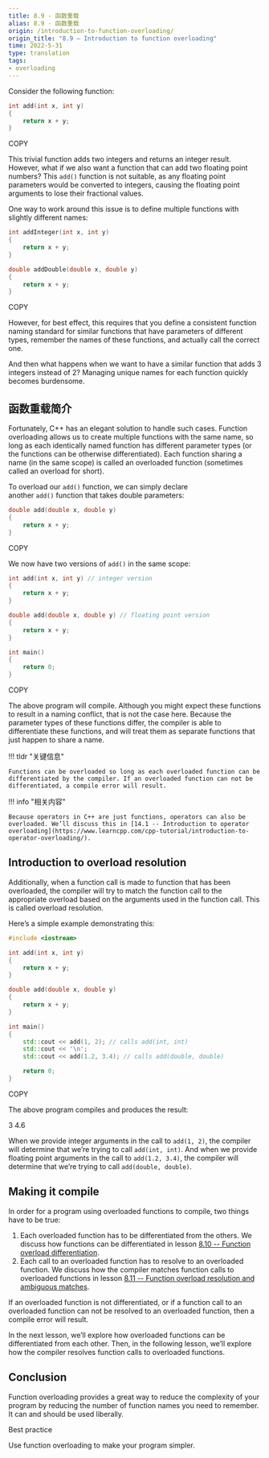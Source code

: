 ```yaml
---
title: 8.9 - 函数重载
alias: 8.9 - 函数重载
origin: /introduction-to-function-overloading/
origin_title: "8.9 — Introduction to function overloading"
time: 2022-5-31
type: translation
tags:
- overloading
---
```


Consider the following function:

```cpp
int add(int x, int y)
{
    return x + y;
}
```

COPY

This trivial function adds two integers and returns an integer result. However, what if we also want a function that can add two floating point numbers? This `add()` function is not suitable, as any floating point parameters would be converted to integers, causing the floating point arguments to lose their fractional values.

One way to work around this issue is to define multiple functions with slightly different names:

```cpp
int addInteger(int x, int y)
{
    return x + y;
}

double addDouble(double x, double y)
{
    return x + y;
}
```

COPY

However, for best effect, this requires that you define a consistent function naming standard for similar functions that have parameters of different types, remember the names of these functions, and actually call the correct one.

And then what happens when we want to have a similar function that adds 3 integers instead of 2? Managing unique names for each function quickly becomes burdensome.

## 函数重载简介

Fortunately, C++ has an elegant solution to handle such cases. Function overloading allows us to create multiple functions with the same name, so long as each identically named function has different parameter types (or the functions can be otherwise differentiated). Each function sharing a name (in the same scope) is called an overloaded function (sometimes called an overload for short).

To overload our `add()` function, we can simply declare another `add()` function that takes double parameters:

```cpp
double add(double x, double y)
{
    return x + y;
}
```

COPY

We now have two versions of `add()` in the same scope:

```cpp
int add(int x, int y) // integer version
{
    return x + y;
}

double add(double x, double y) // floating point version
{
    return x + y;
}

int main()
{
    return 0;
}
```

COPY

The above program will compile. Although you might expect these functions to result in a naming conflict, that is not the case here. Because the parameter types of these functions differ, the compiler is able to differentiate these functions, and will treat them as separate functions that just happen to share a name.

!!! tldr "关键信息"

	Functions can be overloaded so long as each overloaded function can be differentiated by the compiler. If an overloaded function can not be differentiated, a compile error will result.

!!! info "相关内容"

	Because operators in C++ are just functions, operators can also be overloaded. We’ll discuss this in [14.1 -- Introduction to operator overloading](https://www.learncpp.com/cpp-tutorial/introduction-to-operator-overloading/).

## Introduction to overload resolution

Additionally, when a function call is made to function that has been overloaded, the compiler will try to match the function call to the appropriate overload based on the arguments used in the function call. This is called overload resolution.

Here’s a simple example demonstrating this:

```cpp
#include <iostream>

int add(int x, int y)
{
    return x + y;
}

double add(double x, double y)
{
    return x + y;
}

int main()
{
    std::cout << add(1, 2); // calls add(int, int)
    std::cout << '\n';
    std::cout << add(1.2, 3.4); // calls add(double, double)

    return 0;
}
```

COPY

The above program compiles and produces the result:

3
4.6

When we provide integer arguments in the call to `add(1, 2)`, the compiler will determine that we’re trying to call `add(int, int)`. And when we provide floating point arguments in the call to `add(1.2, 3.4)`, the compiler will determine that we’re trying to call `add(double, double)`.

## Making it compile

In order for a program using overloaded functions to compile, two things have to be true:

1.  Each overloaded function has to be differentiated from the others. We discuss how functions can be differentiated in lesson [8.10 -- Function overload differentiation](https://www.learncpp.com/cpp-tutorial/function-overload-differentiation/).
2.  Each call to an overloaded function has to resolve to an overloaded function. We discuss how the compiler matches function calls to overloaded functions in lesson [8.11 -- Function overload resolution and ambiguous matches](https://www.learncpp.com/cpp-tutorial/function-overload-resolution-and-ambiguous-matches/).

If an overloaded function is not differentiated, or if a function call to an overloaded function can not be resolved to an overloaded function, then a compile error will result.

In the next lesson, we’ll explore how overloaded functions can be differentiated from each other. Then, in the following lesson, we’ll explore how the compiler resolves function calls to overloaded functions.

## Conclusion

Function overloading provides a great way to reduce the complexity of your program by reducing the number of function names you need to remember. It can and should be used liberally.

Best practice

Use function overloading to make your program simpler.